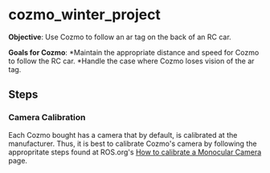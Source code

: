 # cozmo_winter_project

**Objective**: Use Cozmo to follow an ar tag on the back of an RC car.

**Goals for Cozmo**: 
*Maintain the appropriate distance and speed for Cozmo to follow the RC car. 
*Handle the case where Cozmo loses vision of the ar tag.

## Steps

### Camera Calibration

Each Cozmo bought has a camera that by default, is calibrated at the manufacturer.
Thus, it is best to calibrate Cozmo's camera by following the appropritate steps found at ROS.org's [How to calibrate a Monocular Camera](http://wiki.ros.org/camera_calibration/Tutorials/MonocularCalibration) page.
